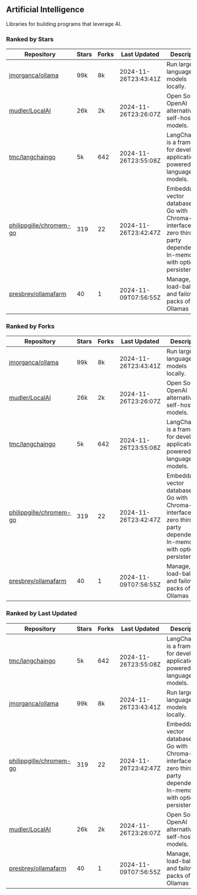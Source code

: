 ## Artificial Intelligence

Libraries for building programs that leverage AI.

### Ranked by Stars

| Repository | Stars | Forks | Last Updated | Description | 
|------------|-------|-------|--------------|-------------|
| [jmorganca/ollama](https://github.com/jmorganca/ollama) | 99k | 8k | 2024-11-26T23:43:41Z |  Run large language models locally. |
| [mudler/LocalAI](https://github.com/mudler/LocalAI) | 26k | 2k | 2024-11-26T23:26:07Z |  Open Source OpenAI alternative, self-host AI models. |
| [tmc/langchaingo](https://github.com/tmc/langchaingo) | 5k | 642 | 2024-11-26T23:55:08Z |  LangChainGo is a framework for developing applications powered by language models. |
| [philippgille/chromem-go](https://github.com/philippgille/chromem-go) | 319 | 22 | 2024-11-26T23:42:47Z |  Embeddable vector database for Go with Chroma-like interface and zero third-party dependencies. In-memory with optional persistence. |
| [presbrey/ollamafarm](https://github.com/presbrey/ollamafarm) | 40 | 1 | 2024-11-09T07:56:55Z |  Manage, load-balance, and failover packs of Ollamas |

### Ranked by Forks

| Repository | Stars | Forks | Last Updated | Description | 
|------------|-------|-------|--------------|-------------|
| [jmorganca/ollama](https://github.com/jmorganca/ollama) | 99k | 8k | 2024-11-26T23:43:41Z |  Run large language models locally. |
| [mudler/LocalAI](https://github.com/mudler/LocalAI) | 26k | 2k | 2024-11-26T23:26:07Z |  Open Source OpenAI alternative, self-host AI models. |
| [tmc/langchaingo](https://github.com/tmc/langchaingo) | 5k | 642 | 2024-11-26T23:55:08Z |  LangChainGo is a framework for developing applications powered by language models. |
| [philippgille/chromem-go](https://github.com/philippgille/chromem-go) | 319 | 22 | 2024-11-26T23:42:47Z |  Embeddable vector database for Go with Chroma-like interface and zero third-party dependencies. In-memory with optional persistence. |
| [presbrey/ollamafarm](https://github.com/presbrey/ollamafarm) | 40 | 1 | 2024-11-09T07:56:55Z |  Manage, load-balance, and failover packs of Ollamas |

### Ranked by Last Updated

| Repository | Stars | Forks | Last Updated | Description | 
|------------|-------|-------|--------------|-------------|
| [tmc/langchaingo](https://github.com/tmc/langchaingo) | 5k | 642 | 2024-11-26T23:55:08Z |  LangChainGo is a framework for developing applications powered by language models. |
| [jmorganca/ollama](https://github.com/jmorganca/ollama) | 99k | 8k | 2024-11-26T23:43:41Z |  Run large language models locally. |
| [philippgille/chromem-go](https://github.com/philippgille/chromem-go) | 319 | 22 | 2024-11-26T23:42:47Z |  Embeddable vector database for Go with Chroma-like interface and zero third-party dependencies. In-memory with optional persistence. |
| [mudler/LocalAI](https://github.com/mudler/LocalAI) | 26k | 2k | 2024-11-26T23:26:07Z |  Open Source OpenAI alternative, self-host AI models. |
| [presbrey/ollamafarm](https://github.com/presbrey/ollamafarm) | 40 | 1 | 2024-11-09T07:56:55Z |  Manage, load-balance, and failover packs of Ollamas |

